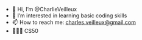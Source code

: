 - 👋 Hi, I’m @CharlieVeilleux
- 👀 I’m interested in learning basic coding skills
- 📫 How to reach me: charles.veilleux@gmail.com
- 👨🏻‍💻 CS50
<!---
CharlieVeilleux/CharlieVeilleux is a ✨ special ✨ repository because its `README.md` (this file) appears on your GitHub profile.
You can click the Preview link to take a look at your changes.
--->
